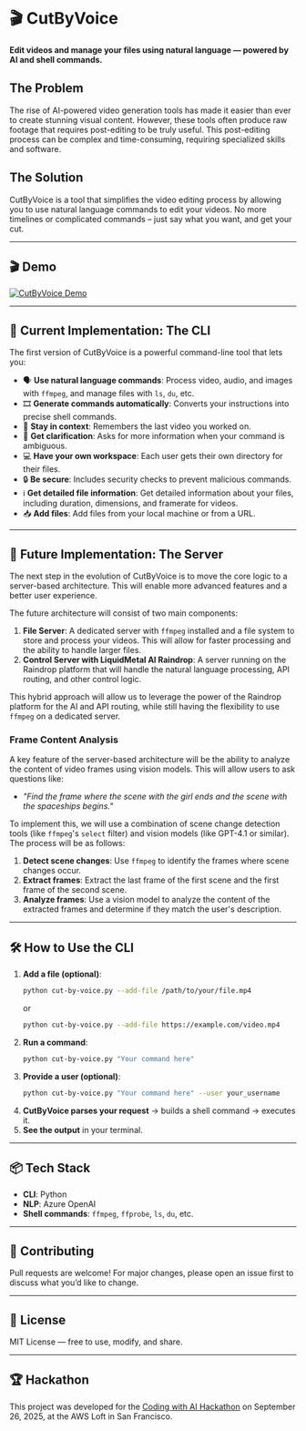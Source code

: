 # 🎬 CutByVoice

**Edit videos and manage your files using natural language — powered by AI and shell commands.**

## The Problem

The rise of AI-powered video generation tools has made it easier than ever to create stunning visual content. However, these tools often produce raw footage that requires post-editing to be truly useful. This post-editing process can be complex and time-consuming, requiring specialized skills and software.

## The Solution

CutByVoice is a tool that simplifies the video editing process by allowing you to use natural language commands to edit your videos. No more timelines or complicated commands – just say what you want, and get your cut.

---

## 🎬 Demo

[![CutByVoice Demo](https://img.youtube.com/vi/N4bfD_4he0A/0.jpg)](https://www.youtube.com/watch?v=N4bfD_4he0A)

---

## 🚀 Current Implementation: The CLI

The first version of CutByVoice is a powerful command-line tool that lets you:

- 🗣️ **Use natural language commands**: Process video, audio, and images with `ffmpeg`, and manage files with `ls`, `du`, etc.
- 🎞️ **Generate commands automatically**: Converts your instructions into precise shell commands.
- 🧠 **Stay in context**: Remembers the last video you worked on.
- 🤔 **Get clarification**: Asks for more information when your command is ambiguous.
- 💻 **Have your own workspace**: Each user gets their own directory for their files.
- 🔒 **Be secure**: Includes security checks to prevent malicious commands.
- ℹ️ **Get detailed file information**: Get detailed information about your files, including duration, dimensions, and framerate for videos.
- 📥 **Add files**: Add files from your local machine or from a URL.

---

## 🔮 Future Implementation: The Server

The next step in the evolution of CutByVoice is to move the core logic to a server-based architecture. This will enable more advanced features and a better user experience.

The future architecture will consist of two main components:

1.  **File Server**: A dedicated server with `ffmpeg` installed and a file system to store and process your videos. This will allow for faster processing and the ability to handle larger files.
2.  **Control Server with LiquidMetal AI Raindrop**: A server running on the Raindrop platform that will handle the natural language processing, API routing, and other control logic.

This hybrid approach will allow us to leverage the power of the Raindrop platform for the AI and API routing, while still having the flexibility to use `ffmpeg` on a dedicated server.

### Frame Content Analysis

A key feature of the server-based architecture will be the ability to analyze the content of video frames using vision models. This will allow users to ask questions like:

-   *"Find the frame where the scene with the girl ends and the scene with the spaceships begins."*

To implement this, we will use a combination of scene change detection tools (like `ffmpeg`'s `select` filter) and vision models (like GPT-4.1 or similar). The process will be as follows:

1.  **Detect scene changes**: Use `ffmpeg` to identify the frames where scene changes occur.
2.  **Extract frames**: Extract the last frame of the first scene and the first frame of the second scene.
3.  **Analyze frames**: Use a vision model to analyze the content of the extracted frames and determine if they match the user's description.

---

## 🛠️ How to Use the CLI

1.  **Add a file (optional)**:
    ```bash
    python cut-by-voice.py --add-file /path/to/your/file.mp4
    ```
    or
    ```bash
    python cut-by-voice.py --add-file https://example.com/video.mp4
    ```
2.  **Run a command**:
    ```bash
    python cut-by-voice.py "Your command here"
    ```
3.  **Provide a user (optional)**:
    ```bash
    python cut-by-voice.py "Your command here" --user your_username
    ```
4.  **CutByVoice parses your request** → builds a shell command → executes it.
5.  **See the output** in your terminal.

---

## 📦 Tech Stack

- **CLI**: Python
- **NLP**: Azure OpenAI
- **Shell commands**: `ffmpeg`, `ffprobe`, `ls`, `du`, etc.

---

## 🤝 Contributing

Pull requests are welcome! For major changes, please open an issue first to discuss what you’d like to change.

---

## 📜 License

MIT License — free to use, modify, and share.

---

## 🏆 Hackathon

This project was developed for the [Coding with AI Hackathon](https://luma.com/ai-coding-hack) on September 26, 2025, at the AWS Loft in San Francisco.